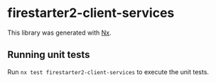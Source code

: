 # firestarter2-client-services

This library was generated with [Nx](https://nx.dev).

## Running unit tests

Run `nx test firestarter2-client-services` to execute the unit tests.
